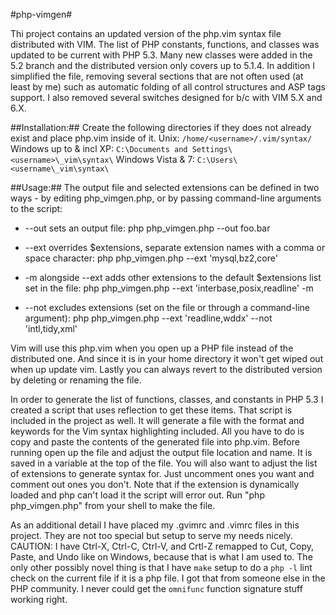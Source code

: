 #php-vimgen#

Thi project contains an updated version of the php.vim syntax file distributed with VIM.
The list of PHP constants, functions, and classes was updated to be current with PHP 5.3.
Many new classes were added in the 5.2 branch and the distributed version only covers up
to 5.1.4. In addition I simplified the file, removing several sections that are not often
used (at least by me) such as automatic folding of all control structures and ASP tags
support. I also removed several switches designed for b/c with VIM 5.X and 6.X.

##Installation:##
Create the following directories if they does not already exist and place php.vim inside of it.
Unix: `/home/<username>/.vim/syntax/`
Windows up to & incl XP: `C:\Documents and Settings\<username>\_vim\syntax\`
Windows Vista & 7: `C:\Users\<username\_vim\syntax\`

##Usage:##
The output file and selected extensions can be defined in two ways - by editing php_vimgen.php,
or by passing command-line arguments to the script:

* --out sets an output file:
    php php_vimgen.php --out foo.bar

* --ext overrides $extensions, separate extension names with a comma or space character:
    php php_vimgen.php --ext 'mysql,bz2,core'

* -m alongside --ext adds other extensions to the default $extensions list set in the file:
    php php_vimgen.php --ext 'interbase,posix,readline' -m

* --not excludes extensions (set on the file or through a command-line argument):
    php php_vimgen.php --ext 'readline,wddx' --not 'intl,tidy,xml'


Vim will use this php.vim when you open up a PHP file instead of the distributed one. And
since it is in your home directory it won't get wiped out when up update vim. Lastly you
can always revert to the distributed version by deleting or renaming the file.

In order to generate the list of functions, classes, and constants in PHP 5.3 I created a
script that uses reflection to get these items. That script is included in the project as
well. It will generate a file with the format and keywords for the Vim syntax highlighting
included. All you have to do is copy and paste the contents of the generated file into
php.vim. Before running open up the file and adjust the output file location and name.
It is saved in a variable at the top of the file. You will also want to adjust the list
of extensions to generate syntax for. Just uncomment ones you want and comment out ones
you don't. Note that if the extension is dynamically loaded and php can't load it the
script will error out. Run "php php_vimgen.php" from your shell to make the file.
 
As an additional detail I have placed my .gvimrc and .vimrc files in this project. They
are not too special but setup to serve my needs nicely. CAUTION: I have Ctrl-X, Ctrl-C,
Ctrl-V, and Crtl-Z remapped to Cut, Copy, Paste, and Undo like on Windows, because that
is what I am used to. The only other possibly novel thing is that I have `make` setup
to do a `php -l` lint check on the current file if it is a php file. I got that from
someone else in the PHP community. I never could get the `omnifunc` function signature
stuff working right.
